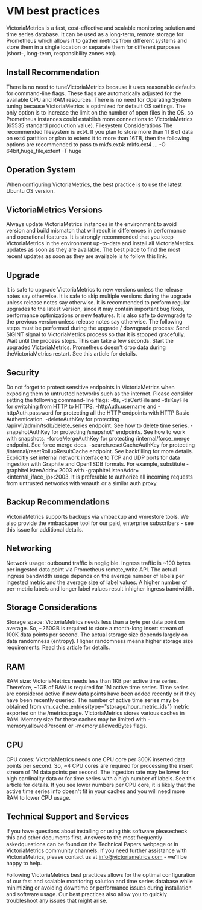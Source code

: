 # VM best practices 


VictoriaMetrics is a fast, cost-effective and scalable monitoring solution and time series database. It can be used as a long-term, remote storage for Prometheus which allows it to gather metrics from different systems and store them in a single location or separate them for different purposes (short-, long-term, responsibility zones etc). 

## Install Recommendation
 There is no need to tuneVictoriaMetrics because it uses reasonable defaults for command-line flags.  These flags are automatically adjusted for the available CPU and RAM resources.
 There is no need for Operating System tuning because VictoriaMetrics is optimized for default OS settings. The only option is to increase the limit on the number of open files in the OS, so Prometheus instances could establish more connections to VictoriaMetrics (65535 standard production value).
 Filesystem Considerations 
 The recommended filesystem is ext4. If you plan to store more than 1TB of data on ext4 partition or plan to extend it to more than 16TB, then the following options are recommended to pass to mkfs.ext4:
 mkfs.ext4 ... -O 64bit,huge_file,extent -T huge

## Operation System 
 When configuring VictoriaMetrics, the best practice is to use the latest Ubuntu OS version. 

## VictoriaMetrics Versions 
 Always update VictoriaMetrics instances in the environment to avoid version and build mismatch that will result in differences in performance and operational features. It is strongly recommended that you keep VictoriaMetrics in the environment up-to-date and install all VictoriaMetrics updates as soon as they are available. The best place to find the most recent updates as soon as they are available is to follow this link.

## Upgrade
 It is safe to upgrade VictoriaMetrics to new versions unless the release notes say otherwise. It is safe to skip multiple versions during the upgrade unless release notes say otherwise. It is recommended to perform regular upgrades to the latest version, since it may contain important bug fixes, performance optimizations or new features.
 It is also safe to downgrade to the previous version unless release notes say otherwise.
 The following steps must be performed during the upgrade / downgrade process:
 Send SIGINT signal to VictoriaMetrics process so that it is stopped gracefully.
 Wait until the process stops. This can take a few seconds.
 Start the upgraded VictoriaMetrics.
 Prometheus doesn't drop data during theVictoriaMetrics restart. See this article for details.
 
## Security
 Do not forget to protect sensitive endpoints in VictoriaMetrics when exposing them to untrusted networks such as the internet. Please consider setting the following command-line flags:
 -tls, -tlsCertFile and -tlsKeyFile for switching from HTTP to HTTPS.
 -httpAuth.username and -httpAuth.password for protecting all the HTTP endpoints with HTTP Basic Authentication.
 -deleteAuthKey for protecting /api/v1/admin/tsdb/delete_series endpoint. See how to delete time series.
 -snapshotAuthKey for protecting /snapshot* endpoints. See how to work with snapshots.
 -forceMergeAuthKey for protecting /internal/force_merge endpoint. See force merge docs.
 -search.resetCacheAuthKey for protecting /internal/resetRollupResultCache endpoint. See backfilling for more details.
 Explicitly set internal network interface to TCP and UDP ports for data ingestion with Graphite and OpenTSDB formats. For example, substitute -graphiteListenAddr=:2003 with -graphiteListenAddr=<internal_iface_ip>:2003.
 It is preferable to authorize all  incoming requests from untrusted networks with vmauth or a similar auth proxy.

## Backup Recommendations 
 VictoriaMetrics supports backups via vmbackup and vmrestore tools. We also provide  the vmbackuper tool for our paid, enterprise subscribers - see this issue for additional details. 

## Networking 
 Network usage: outbound traffic is negligible. Ingress traffic is ~100 bytes per ingested data point via Prometheus remote_write API. The actual ingress bandwidth usage depends on the average number of labels per ingested metric and the average size of label values. A higher number of per-metric labels and longer label values result inhigher ingress bandwidth.

## Storage Considerations 
 Storage space: VictoriaMetrics needs less than a byte per data point on average. So, ~260GB is required to store a month-long insert stream of 100K data points per second. The actual storage size depends largely on data randomness (entropy). Higher randomness means higher storage size requirements. Read this article for details.

## RAM  
 RAM size: VictoriaMetrics needs less than 1KB per active time series. Therefore, ~1GB of RAM is required for 1M active time series. Time series are considered active if new data points have been added recently or if they have been recently queried. The number of active time series may be obtained from vm_cache_entries{type="storage/hour_metric_ids"} metric exported on the /metrics page. VictoriaMetrics stores various caches in RAM. Memory size for these caches may be limited with -memory.allowedPercent or -memory.allowedBytes flags.

## CPU
 CPU cores: VictoriaMetrics needs one CPU core per 300K inserted data points per second. So, ~4 CPU cores are required for processing the insert stream of 1M data points per second. The ingestion rate may be lower for high cardinality data or for time series with a high number of labels. See this article for details. If you see lower numbers per CPU core, it is likely that the active time series info doesn't fit in your caches and you will need more RAM to lower CPU usage.
 
## Technical Support and Services
 If you have questions about installing or using this software pleasecheck this and other documents first. Answers to the most frequently askedquestions can be found on the Technical Papers webpage or in VictoriaMetrics community channels. If you need further assistance with VictoriaMetrics, please contact us at info@victoriametrics.com - we’ll be happy to help.

Following VictoriaMetrics best practices allows for the optimal configuration of our fast and scalable monitoring solution and time series database while minimizing or avoiding downtime or performance issues during installation and software usage. Our best practices also allow you to quickly troubleshoot any issues that might arise. 


